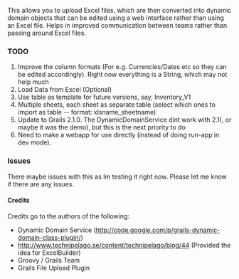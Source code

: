 This allows you to upload Excel files, which are then converted into dynamic domain objects that can be edited using
a web interface rather than using an Excel file. Helps in improved communication between teams rather than passing
around Excel files.

### TODO
1. Improve the column formats (For e.g. Currencies/Dates etc so they can be edited accordingly). Right now everything is
a String, which may not help much
2. Load Data from Excel (Optional)
3. Use table as template for future versions, say, Inventory_V1
4. Multiple sheets, each sheet as separate table (select which ones to import as table -- format: xlsname_sheetname)
5. Update to Grails 2.1.0. The DynamicDomainService dint work with 2.1(, or maybe it was the demo), but this is the next
priority to do
6. Need to make a webapp for use directly (instead of doing run-app in dev mode).


### Issues
There maybe issues with this as Im testing it right now. Please let me know if there are any issues.

#### Credits

Credits go to the authors of the following:

* Dynamic Domain Service (http://code.google.com/p/grails-dynamic-domain-class-plugin/)
* http://www.technipelago.se/content/technipelago/blog/44 (Provided the idea for ExcelBuilder)
* Groovy / Grails Team
* Grails File Upload Plugin

